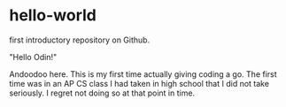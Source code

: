 # hello-world
first introductory repository on Github.

"Hello Odin!"

Andoodoo here. This is my first time actually giving coding a go. 
The first time was in an AP CS class I had taken in high school that I did not take seriously. 
I regret not doing so at that point in time. 
